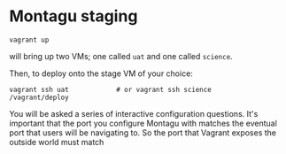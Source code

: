 # Montagu staging

```
vagrant up
```

will bring up two VMs; one called `uat` and one called `science`.

Then, to deploy onto the stage VM of your choice:

```
vagrant ssh uat            # or vagrant ssh science
/vagrant/deploy
```

You will be asked a series of interactive configuration questions. It's 
important that the port you configure Montagu with matches the eventual port
that users will be navigating to. So the port that Vagrant exposes the outside
world must match
